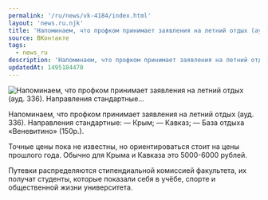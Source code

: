 ```yaml
---
permalink: '/ru/news/vk-4184/index.html'
layout: 'news.ru.njk'
title: 'Напоминаем, что профком принимает заявления на летний отдых (ауд. 336). Направления стандартные'
source: ВКонтакте
tags:
  - news_ru
description: 'Напоминаем, что профком принимает заявления на летний отдых (ауд. 336). Направления стандартные…'
updatedAt: 1495184470
---
```

![Напоминаем, что профком принимает заявления на летний отдых (ауд. 336). Направления стандартные…](https://sun9-25.userapi.com/impf/c840133/v840133484/3040/heQQSsXSY-s.jpg?size=1280x853&quality=96&sign=30caf5d1e34e2cd4c0e269b48e34b9ae&c_uniq_tag=SpeseMjqET2Y5-XOrsEdD6QgsDtIpKpEwL5fs3l0r7A&type=album)

Напоминаем, что профком принимает заявления на летний отдых (ауд. 336). Направления стандартные:
— Крым;
— Кавказ;
— База отдыха «Веневитино» (150р.).

Точные цены пока не известны, но ориентироваться стоит на цены прошлого года. Обычно для Крыма и Кавказа это 5000-6000 рублей.

Путевки распределяются стипендиальной комиссией факультета, их получат студенты, которые показали себя в учёбе, спорте и общественной жизни университета.

